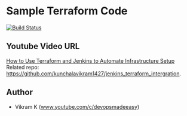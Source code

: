# Sample Terraform Code
[![Build Status]((http://188.166.202.39/)buildStatus/icon?job=terraform)](http://188.166.202.39/job/terraform/)


## Youtube Video URL
[How to Use Terraform and Jenkins to Automate Infrastructure Setup](https://youtu.be/kIDiP3Unj7Y)
</br>
Related repo: https://github.com/kunchalavikram1427/jenkins_terraform_intergration.
## Author
- Vikram K (www.youtube.com/c/devopsmadeeasy)
